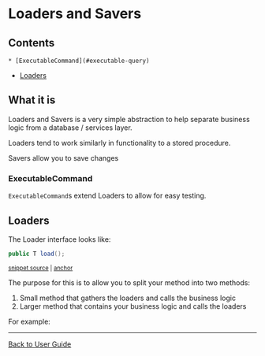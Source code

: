 <a id="top"></a>

# Loaders and Savers

<!-- toc -->
## Contents

    * [ExecutableCommand](#executable-query)
  * [Loaders](#loaders)<!-- endToc -->
## What it is

Loaders and Savers is a very simple abstraction to help separate business logic from a database / services layer.

Loaders tend to work similarly in functionality to a stored procedure.

Savers allow you to save changes 

### ExecutableCommand

`ExecutableCommand`s extend Loaders to allow for easy testing.

## Loaders

The Loader interface looks like:
<!-- snippet: loader_interface -->
<a id='snippet-loader_interface'></a>
```java
public T load();
```
<sup><a href='/approvaltests-util/src/main/java/com/spun/util/persistence/Loader.java#L5-L7' title='Snippet source file'>snippet source</a> | <a href='#snippet-loader_interface' title='Start of snippet'>anchor</a></sup>
<!-- endSnippet -->

The purpose for this is to allow you to split your method into two methods:

1. Small method that gathers the loaders and calls the business logic
1. Larger method that contains your business logic and calls the loaders

For example:




---

[Back to User Guide](README.md#top)
